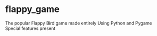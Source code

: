 # flappy_game
The popular Flappy Bird game made entirely Using Python and Pygame 
Special features present
